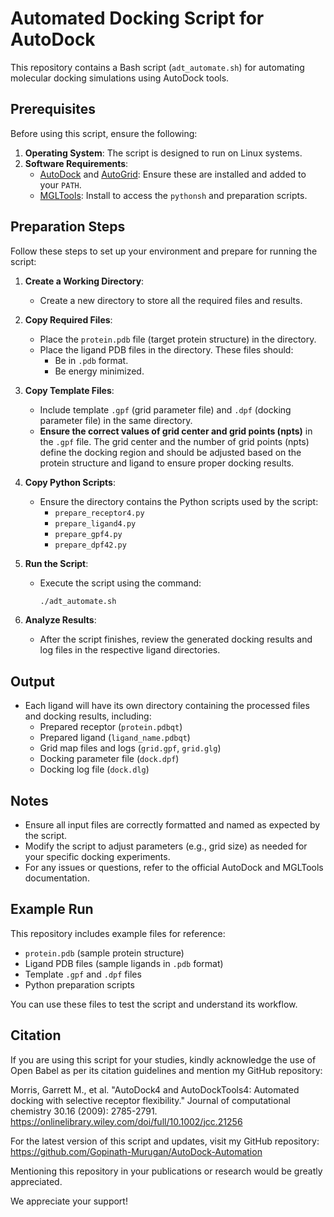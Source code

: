 # Automated Docking Script for AutoDock

This repository contains a Bash script (`adt_automate.sh`) for automating molecular docking simulations using AutoDock tools.

## Prerequisites

Before using this script, ensure the following:

1. **Operating System**: The script is designed to run on Linux systems.
2. **Software Requirements**:
   - [AutoDock](http://autodock.scripps.edu/) and [AutoGrid](http://autodock.scripps.edu/): Ensure these are installed and added to your `PATH`.
   - [MGLTools](https://ccsb.scripps.edu/mgltools/): Install to access the `pythonsh` and preparation scripts.

## Preparation Steps

Follow these steps to set up your environment and prepare for running the script:

1. **Create a Working Directory**:

   - Create a new directory to store all the required files and results.

2. **Copy Required Files**:

   - Place the `protein.pdb` file (target protein structure) in the directory.
   - Place the ligand PDB files in the directory. These files should:
     - Be in `.pdb` format.
     - Be energy minimized.

3. **Copy Template Files**:

   - Include template `.gpf` (grid parameter file) and `.dpf` (docking parameter file) in the same directory.
   - **Ensure the correct values of grid center and grid points (npts)** in the `.gpf` file. The grid center and the number of grid points (npts) define the docking region and should be adjusted based on the protein structure and ligand to ensure proper docking results.

4. **Copy Python Scripts**:

   - Ensure the directory contains the Python scripts used by the script:
     - `prepare_receptor4.py`
     - `prepare_ligand4.py`
     - `prepare_gpf4.py`
     - `prepare_dpf42.py`

5. **Run the Script**:

   - Execute the script using the command:
     ```bash
     ./adt_automate.sh
     ```

6. **Analyze Results**:

   - After the script finishes, review the generated docking results and log files in the respective ligand directories.

## Output

- Each ligand will have its own directory containing the processed files and docking results, including:
  - Prepared receptor (`protein.pdbqt`)
  - Prepared ligand (`ligand_name.pdbqt`)
  - Grid map files and logs (`grid.gpf`, `grid.glg`)
  - Docking parameter file (`dock.dpf`)
  - Docking log file (`dock.dlg`)

## Notes

- Ensure all input files are correctly formatted and named as expected by the script.
- Modify the script to adjust parameters (e.g., grid size) as needed for your specific docking experiments.
- For any issues or questions, refer to the official AutoDock and MGLTools documentation.

## Example Run

This repository includes example files for reference:
- `protein.pdb` (sample protein structure)
- Ligand PDB files (sample ligands in `.pdb` format)
- Template `.gpf` and `.dpf` files
- Python preparation scripts

You can use these files to test the script and understand its workflow.

## Citation

If you are using this script for your studies, kindly acknowledge the use of Open Babel as per its citation guidelines and mention my GitHub repository:

Morris, Garrett M., et al. "AutoDock4 and AutoDockTools4: Automated docking with selective receptor flexibility." Journal of computational chemistry 30.16 (2009): 2785-2791. https://onlinelibrary.wiley.com/doi/full/10.1002/jcc.21256

For the latest version of this script and updates, visit my GitHub repository:
https://github.com/Gopinath-Murugan/AutoDock-Automation

Mentioning this repository in your publications or research would be greatly appreciated.

We appreciate your support!
